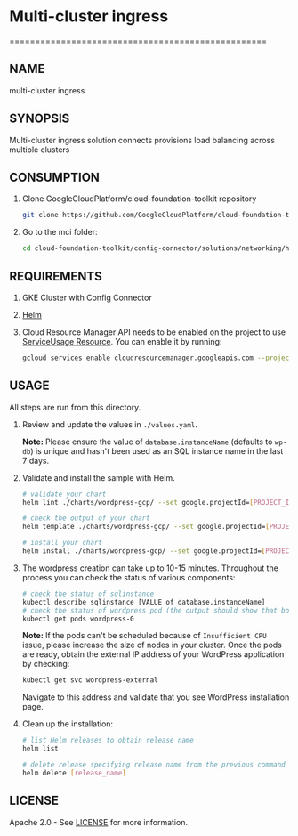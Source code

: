 # Multi-cluster ingress

==================================================

## NAME

  multi-cluster ingress

## SYNOPSIS

Multi-cluster ingress solution connects provisions load balancing across multiple clusters

## CONSUMPTION

  1. Clone GoogleCloudPlatform/cloud-foundation-toolkit repository
  
      ```bash
      git clone https://github.com/GoogleCloudPlatform/cloud-foundation-toolkit.git
      ```

  1. Go to the mci folder:

      ```bash
      cd cloud-foundation-toolkit/config-connector/solutions/networking/helm/mci
      ```

## REQUIREMENTS

1. GKE Cluster with Config Connector
1. [Helm](../../../README.md#helm)
1. Cloud Resource Manager API needs to be enabled on the project to use [ServiceUsage Resource](https://cloud.google.com/config-connector/docs/reference/resources#service). You can enable it by running:

    ```bash
    gcloud services enable cloudresourcemanager.googleapis.com --project [PROJECT_ID]
    ```

## USAGE

All steps are run from this directory.

1. Review and update the values in `./values.yaml`.

    **Note:** Please ensure the value of `database.instanceName` (defaults to `wp-db`) is unique and hasn't been used as an SQL instance name in the last 7 days.
1. Validate and install the sample with Helm.

    ```bash
    # validate your chart
    helm lint ./charts/wordpress-gcp/ --set google.projectId=[PROJECT_ID]

    # check the output of your chart
    helm template ./charts/wordpress-gcp/ --set google.projectId=[PROJECT_ID]

    # install your chart
    helm install ./charts/wordpress-gcp/ --set google.projectId=[PROJECT_ID] --generate-name
    ```

1. The wordpress creation can take up to 10-15 minutes. Throughout the process you can check the status of various components:

    ```bash
    # check the status of sqlinstance
    kubectl describe sqlinstance [VALUE of database.instanceName]
    # check the status of wordpress pod (the output should show that both containers are ready)
    kubectl get pods wordpress-0
    ```

    **Note:** If the pods can't be scheduled because of `Insufficient CPU` issue, please increase the size of nodes in your cluster.
    Once the pods are ready, obtain the external IP address of your WordPress application by checking:

    ```bash
    kubectl get svc wordpress-external
    ```

    Navigate to this address and validate that you see WordPress installation page.

1. Clean up the installation:

    ```bash
    # list Helm releases to obtain release name
    helm list

    # delete release specifying release name from the previous command output. Note that can take a few minutes before all K8s resources are fully deleted.
    helm delete [release_name]
    ```

## LICENSE

Apache 2.0 - See [LICENSE](/LICENSE) for more information.